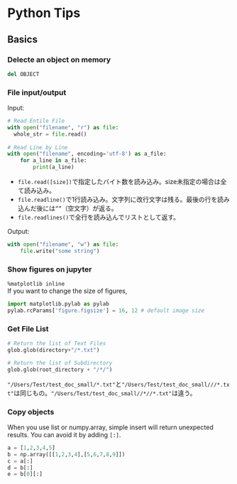 # Python Tips

## Basics

### Delecte an object on memory
```python
del OBJECT
```

### File input/output
Input:
```python
# Read Entile File
with open("filename", "r") as file:
  whole_str = file.read()
  
# Read Line by Line
with open("filename", encoding='utf-8') as a_file:  
    for a_line in a_file:                                               
        print(a_line)
```
* `file.read([size])`で指定したバイト数を読み込み。size未指定の場合は全て読み込み。  
* `file.readline()`で1行読み込み。文字列に改行文字は残る。最後の行を読み込んだ後には`””`（空文字）が返る。  
* `file.readlines()`で全行を読み込んでリストとして返す。  

Output:
```python
with open("filename", "w") as file:
    file.write("some string")
```

### Show figures on jupyter
`%matplotlib inline`   
If you want to change the size of figures,
```python
import matplotlib.pylab as pylab
pylab.rcParams['figure.figsize'] = 16, 12 # default image size
```

### Get File List
```python
# Return the list of Text Files
glob.glob(directory+"/*.txt")

# Return the list of Subdirectory
glob.glob(root_directory + "/*/")
```
`"/Users/Test/test_doc_small/*.txt"`と`"/Users/Test/test_doc_small///*.txt"`は同じもの。`"/Users/Test/test_doc_small//*//*.txt"`は違う。


### Copy objects
When you use list or numpy.array, simple insert will return unexpected results. You can avoid it by adding `[:]`.
```python
a = [1,2,3,4,5]
b = np.array([[1,2,3,4],[5,6,7,8,9]])
c = a[:]
d = b[:]
e = b[0][:]
```
